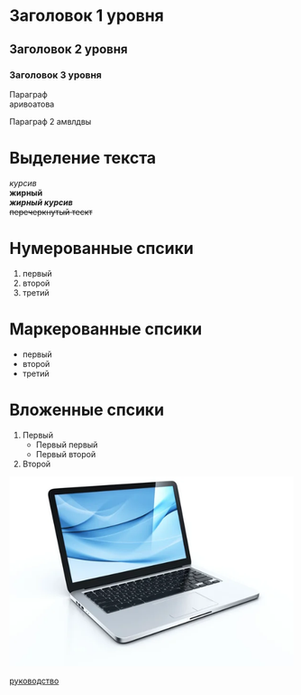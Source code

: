 # Заголовок 1 уровня
## Заголовок 2 уровня
### Заголовок 3 уровня


Параграф  
аривоатова    


Параграф 2
амвлдвы

# Выделение текста
*курсив*  
  **жирный**  
***жирный курсив***  
~~перечеркнутый тескт~~

# Нумерованные спсики
1. первый 
2. второй
3. третий

# Маркерованные спсики
- первый 
- второй 
- третий

# Вложенные спсики
1. Первый
   - Первый первый 
   - Первый второй 
2. Второй

![Изображение](images/computer-evolution.jpg)

[руководство](https://gist.github.com/Jekins/2bf2d0638163f1294637)
